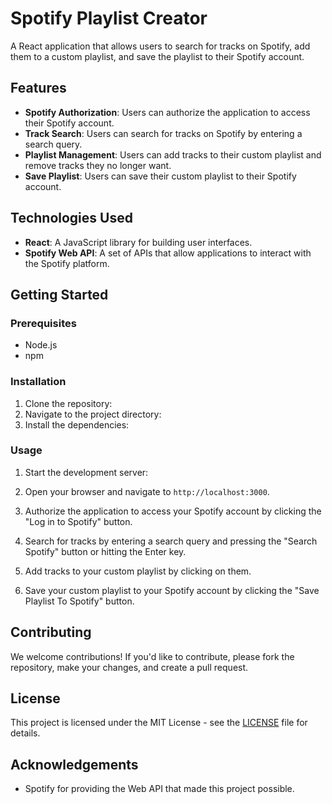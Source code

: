 # Spotify Playlist Creator

A React application that allows users to search for tracks on Spotify, add them to a custom playlist, and save the playlist to their Spotify account.

## Features

- **Spotify Authorization**: Users can authorize the application to access their Spotify account.
- **Track Search**: Users can search for tracks on Spotify by entering a search query.
- **Playlist Management**: Users can add tracks to their custom playlist and remove tracks they no longer want.
- **Save Playlist**: Users can save their custom playlist to their Spotify account.

## Technologies Used

- **React**: A JavaScript library for building user interfaces.
- **Spotify Web API**: A set of APIs that allow applications to interact with the Spotify platform.

## Getting Started

### Prerequisites

- Node.js
- npm

### Installation

1. Clone the repository: 
2. Navigate to the project directory:
3. Install the dependencies:

### Usage

1. Start the development server:

2. Open your browser and navigate to `http://localhost:3000`.

3. Authorize the application to access your Spotify account by clicking the "Log in to Spotify" button.

4. Search for tracks by entering a search query and pressing the "Search Spotify" button or hitting the Enter key.

5. Add tracks to your custom playlist by clicking on them.

6. Save your custom playlist to your Spotify account by clicking the "Save Playlist To Spotify" button.

## Contributing

We welcome contributions! If you'd like to contribute, please fork the repository, make your changes, and create a pull request.

## License

This project is licensed under the MIT License - see the [LICENSE](LICENSE) file for details.

## Acknowledgements

- Spotify for providing the Web API that made this project possible.
